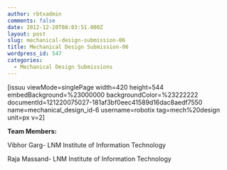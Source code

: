 ```yaml
---
author: rbtxadmin
comments: false
date: 2012-12-20T08:03:51.000Z
layout: post
slug: mechanical-design-submission-06
title: Mechanical Design Submission-06
wordpress_id: 547
categories:
  - Mechanical Design Submissions
---
```


[issuu viewMode=singlePage width=420 height=544 embedBackground=%23000000 backgroundColor=%23222222 documentId=121220075027-181af3bf0eec41589d16dac8aedf7550 name=mechanical_design_id-6 username=robotix tag=mech%20design unit=px v=2]

**Team Members:**

Vibhor Garg- LNM Institute of Information Technology

Raja Massand- LNM Institute of Information Technology
